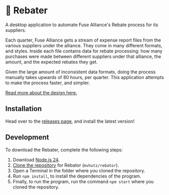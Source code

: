 # 👷 Rebater

A desktop application to automate Fuse Alliance's Rebate process for its suppliers.

Each quarter, Fuse Alliance gets a stream of expense report files from the various suppliers under the alliance. They come in many different formats, and styles. Inside each file contains data for rebate processing: how many purchases were made between different suppliers under that alliance, the amount, and the expected rebates they get.

Given the large amount of inconsistent data formats, doing the process manually takes upwards of 80 hours, per quarter. This application attempts to make the process faster, and simpler.

[Read more about the design here.](./docs/design.md)

## Installation

Head over to the [releases page](https://github.com/mvhutz/rebater/releases), and install the latest version!

## Development

To download the Rebater, complete the following steps:

1. Download [Node.js 24](https://nodejs.org/en/download).
2. [Clone the repository](https://docs.github.com/en/repositories/creating-and-managing-repositories/cloning-a-repository) for Rebator (`mvhutz/rebator`).
3. Open a Terminal in the folder where you cloned the repository.
4. Run `npm install`, to install the dependencies of the program.
5. Finally, to run the program, run the command `npm start` where you cloned the repository.
